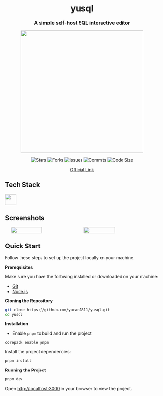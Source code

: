 <h1 align="center">yusql</h1>
<p align="center" style="font-size:16px"><strong>A simple self-host SQL interactive editor</strong></p>
<p align="center">
  <img src="https://raw.githubusercontent.com/catppuccin/catppuccin/main/assets/palette/macchiato.png" width="400" />
</p>

<p align="center">
  <img alt="Stars" src="https://badgen.net/github/stars/yuran1811/yusql">
  <img alt="Forks" src="https://badgen.net/github/forks/yuran1811/yusql">
  <img alt="Issues" src="https://badgen.net/github/issues/yuran1811/yusql">
  <img alt="Commits" src="https://badgen.net/github/commits/yuran1811/yusql">
  <img alt="Code Size" src="https://img.shields.io/github/languages/code-size/yuran1811/yusql">
</p>

<div align="center">
  <a href="https://yusql.onrender.com" target="_blank">Official Link</a>
</div>

## Tech Stack

<img src="https://skill-icons-livid.vercel.app/icons?i=nuxt,tailwind,ts,sqlite&gap=60" height="36" />

## Screenshots

<div style="display:flex;gap:12px;justify-content:center;flex-wrap:wrap">
  <img src="" style="width:45%;max-width:380px">
  <img src="" style="width:45%;max-width:380px">
</div>

## Quick Start

Follow these steps to set up the project locally on your machine.

**Prerequisites**

Make sure you have the following installed or downloaded on your machine:

- [Git](https://git-scm.com/)
- [Node.js](https://nodejs.org/en)

**Cloning the Repository**

```bash
git clone https://github.com/yuran1811/yusql.git
cd yusql
```

**Installation**

- Enable `pnpm` to build and run the project

```bash
corepack enable pnpm
```

Install the project dependencies:

```bash
pnpm install
```

**Running the Project**

```bash
pnpm dev
```

Open [http://localhost:3000](http://localhost:3000) in your browser to view the project.
